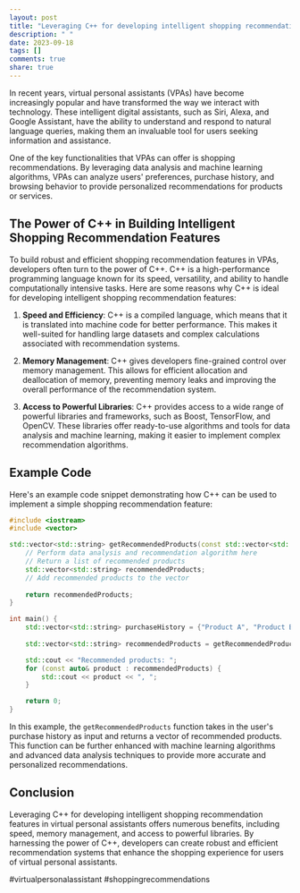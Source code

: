 ```yaml
---
layout: post
title: "Leveraging C++ for developing intelligent shopping recommendation features in virtual personal assistants"
description: " "
date: 2023-09-18
tags: []
comments: true
share: true
---
```


In recent years, virtual personal assistants (VPAs) have become increasingly popular and have transformed the way we interact with technology. These intelligent digital assistants, such as Siri, Alexa, and Google Assistant, have the ability to understand and respond to natural language queries, making them an invaluable tool for users seeking information and assistance.

One of the key functionalities that VPAs can offer is shopping recommendations. By leveraging data analysis and machine learning algorithms, VPAs can analyze users' preferences, purchase history, and browsing behavior to provide personalized recommendations for products or services.

## The Power of C++ in Building Intelligent Shopping Recommendation Features

To build robust and efficient shopping recommendation features in VPAs, developers often turn to the power of C++. C++ is a high-performance programming language known for its speed, versatility, and ability to handle computationally intensive tasks. Here are some reasons why C++ is ideal for developing intelligent shopping recommendation features:

1. **Speed and Efficiency**: C++ is a compiled language, which means that it is translated into machine code for better performance. This makes it well-suited for handling large datasets and complex calculations associated with recommendation systems.

2. **Memory Management**: C++ gives developers fine-grained control over memory management. This allows for efficient allocation and deallocation of memory, preventing memory leaks and improving the overall performance of the recommendation system.

3. **Access to Powerful Libraries**: C++ provides access to a wide range of powerful libraries and frameworks, such as Boost, TensorFlow, and OpenCV. These libraries offer ready-to-use algorithms and tools for data analysis and machine learning, making it easier to implement complex recommendation algorithms.

## Example Code

Here's an example code snippet demonstrating how C++ can be used to implement a simple shopping recommendation feature:

```cpp
#include <iostream>
#include <vector>

std::vector<std::string> getRecommendedProducts(const std::vector<std::string>& purchaseHistory) {
    // Perform data analysis and recommendation algorithm here
    // Return a list of recommended products
    std::vector<std::string> recommendedProducts;
    // Add recommended products to the vector
    
    return recommendedProducts;
}

int main() {
    std::vector<std::string> purchaseHistory = {"Product A", "Product B", "Product C"};
   
    std::vector<std::string> recommendedProducts = getRecommendedProducts(purchaseHistory);

    std::cout << "Recommended products: ";
    for (const auto& product : recommendedProducts) {
        std::cout << product << ", ";
    }

    return 0;
}
```

In this example, the `getRecommendedProducts` function takes in the user's purchase history as input and returns a vector of recommended products. This function can be further enhanced with machine learning algorithms and advanced data analysis techniques to provide more accurate and personalized recommendations.

## Conclusion

Leveraging C++ for developing intelligent shopping recommendation features in virtual personal assistants offers numerous benefits, including speed, memory management, and access to powerful libraries. By harnessing the power of C++, developers can create robust and efficient recommendation systems that enhance the shopping experience for users of virtual personal assistants.

#virtualpersonalassistant #shoppingrecommendations